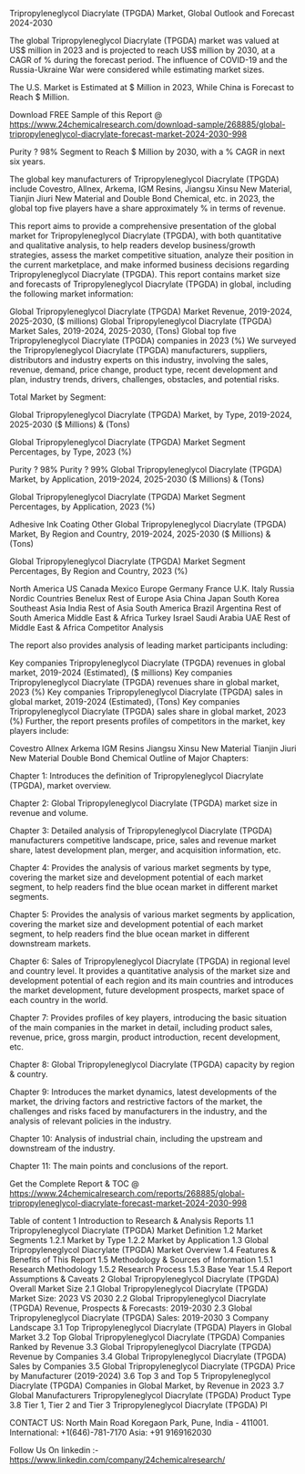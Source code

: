 Tripropyleneglycol Diacrylate (TPGDA) Market, Global Outlook and Forecast 2024-2030

The global Tripropyleneglycol Diacrylate (TPGDA) market was valued at US$ million in 2023 and is projected to reach US$ million by 2030, at a CAGR of % during the forecast period. The influence of COVID-19 and the Russia-Ukraine War were considered while estimating market sizes.

The U.S. Market is Estimated at $ Million in 2023, While China is Forecast to Reach $ Million.

Download FREE Sample of this Report @ https://www.24chemicalresearch.com/download-sample/268885/global-tripropyleneglycol-diacrylate-forecast-market-2024-2030-998

Purity ? 98% Segment to Reach $ Million by 2030, with a % CAGR in next six years.

The global key manufacturers of Tripropyleneglycol Diacrylate (TPGDA) include Covestro, Allnex, Arkema, IGM Resins, Jiangsu Xinsu New Material, Tianjin Jiuri New Material and Double Bond Chemical, etc. in 2023, the global top five players have a share approximately % in terms of revenue.

This report aims to provide a comprehensive presentation of the global market for Tripropyleneglycol Diacrylate (TPGDA), with both quantitative and qualitative analysis, to help readers develop business/growth strategies, assess the market competitive situation, analyze their position in the current marketplace, and make informed business decisions regarding Tripropyleneglycol Diacrylate (TPGDA). This report contains market size and forecasts of Tripropyleneglycol Diacrylate (TPGDA) in global, including the following market information:

Global Tripropyleneglycol Diacrylate (TPGDA) Market Revenue, 2019-2024, 2025-2030, ($ millions)
Global Tripropyleneglycol Diacrylate (TPGDA) Market Sales, 2019-2024, 2025-2030, (Tons)
Global top five Tripropyleneglycol Diacrylate (TPGDA) companies in 2023 (%)
We surveyed the Tripropyleneglycol Diacrylate (TPGDA) manufacturers, suppliers, distributors and industry experts on this industry, involving the sales, revenue, demand, price change, product type, recent development and plan, industry trends, drivers, challenges, obstacles, and potential risks.

Total Market by Segment:

Global Tripropyleneglycol Diacrylate (TPGDA) Market, by Type, 2019-2024, 2025-2030 ($ Millions) & (Tons)

Global Tripropyleneglycol Diacrylate (TPGDA) Market Segment Percentages, by Type, 2023 (%)

Purity ? 98%
Purity ? 99%
Global Tripropyleneglycol Diacrylate (TPGDA) Market, by Application, 2019-2024, 2025-2030 ($ Millions) & (Tons)

Global Tripropyleneglycol Diacrylate (TPGDA) Market Segment Percentages, by Application, 2023 (%)

Adhesive
Ink
Coating
Other
Global Tripropyleneglycol Diacrylate (TPGDA) Market, By Region and Country, 2019-2024, 2025-2030 ($ Millions) & (Tons)

Global Tripropyleneglycol Diacrylate (TPGDA) Market Segment Percentages, By Region and Country, 2023 (%)

North America
US
Canada
Mexico
Europe
Germany
France
U.K.
Italy
Russia
Nordic Countries
Benelux
Rest of Europe
Asia
China
Japan
South Korea
Southeast Asia
India
Rest of Asia
South America
Brazil
Argentina
Rest of South America
Middle East & Africa
Turkey
Israel
Saudi Arabia
UAE
Rest of Middle East & Africa
Competitor Analysis

The report also provides analysis of leading market participants including:

Key companies Tripropyleneglycol Diacrylate (TPGDA) revenues in global market, 2019-2024 (Estimated), ($ millions)
Key companies Tripropyleneglycol Diacrylate (TPGDA) revenues share in global market, 2023 (%)
Key companies Tripropyleneglycol Diacrylate (TPGDA) sales in global market, 2019-2024 (Estimated), (Tons)
Key companies Tripropyleneglycol Diacrylate (TPGDA) sales share in global market, 2023 (%)
Further, the report presents profiles of competitors in the market, key players include:

Covestro
Allnex
Arkema
IGM Resins
Jiangsu Xinsu New Material
Tianjin Jiuri New Material
Double Bond Chemical
Outline of Major Chapters:

Chapter 1: Introduces the definition of Tripropyleneglycol Diacrylate (TPGDA), market overview.

Chapter 2: Global Tripropyleneglycol Diacrylate (TPGDA) market size in revenue and volume.

Chapter 3: Detailed analysis of Tripropyleneglycol Diacrylate (TPGDA) manufacturers competitive landscape, price, sales and revenue market share, latest development plan, merger, and acquisition information, etc.

Chapter 4: Provides the analysis of various market segments by type, covering the market size and development potential of each market segment, to help readers find the blue ocean market in different market segments.

Chapter 5: Provides the analysis of various market segments by application, covering the market size and development potential of each market segment, to help readers find the blue ocean market in different downstream markets.

Chapter 6: Sales of Tripropyleneglycol Diacrylate (TPGDA) in regional level and country level. It provides a quantitative analysis of the market size and development potential of each region and its main countries and introduces the market development, future development prospects, market space of each country in the world.

Chapter 7: Provides profiles of key players, introducing the basic situation of the main companies in the market in detail, including product sales, revenue, price, gross margin, product introduction, recent development, etc.

Chapter 8: Global Tripropyleneglycol Diacrylate (TPGDA) capacity by region & country.

Chapter 9: Introduces the market dynamics, latest developments of the market, the driving factors and restrictive factors of the market, the challenges and risks faced by manufacturers in the industry, and the analysis of relevant policies in the industry.

Chapter 10: Analysis of industrial chain, including the upstream and downstream of the industry.

Chapter 11: The main points and conclusions of the report.

Get the Complete Report & TOC @ https://www.24chemicalresearch.com/reports/268885/global-tripropyleneglycol-diacrylate-forecast-market-2024-2030-998

Table of content
1 Introduction to Research & Analysis Reports
1.1 Tripropyleneglycol Diacrylate (TPGDA) Market Definition
1.2 Market Segments
1.2.1 Market by Type
1.2.2 Market by Application
1.3 Global Tripropyleneglycol Diacrylate (TPGDA) Market Overview
1.4 Features & Benefits of This Report
1.5 Methodology & Sources of Information
1.5.1 Research Methodology
1.5.2 Research Process
1.5.3 Base Year
1.5.4 Report Assumptions & Caveats
2 Global Tripropyleneglycol Diacrylate (TPGDA) Overall Market Size
2.1 Global Tripropyleneglycol Diacrylate (TPGDA) Market Size: 2023 VS 2030
2.2 Global Tripropyleneglycol Diacrylate (TPGDA) Revenue, Prospects & Forecasts: 2019-2030
2.3 Global Tripropyleneglycol Diacrylate (TPGDA) Sales: 2019-2030
3 Company Landscape
3.1 Top Tripropyleneglycol Diacrylate (TPGDA) Players in Global Market
3.2 Top Global Tripropyleneglycol Diacrylate (TPGDA) Companies Ranked by Revenue
3.3 Global Tripropyleneglycol Diacrylate (TPGDA) Revenue by Companies
3.4 Global Tripropyleneglycol Diacrylate (TPGDA) Sales by Companies
3.5 Global Tripropyleneglycol Diacrylate (TPGDA) Price by Manufacturer (2019-2024)
3.6 Top 3 and Top 5 Tripropyleneglycol Diacrylate (TPGDA) Companies in Global Market, by Revenue in 2023
3.7 Global Manufacturers Tripropyleneglycol Diacrylate (TPGDA) Product Type
3.8 Tier 1, Tier 2 and Tier 3 Tripropyleneglycol Diacrylate (TPGDA) Pl

CONTACT US:
North Main Road Koregaon Park, Pune, India - 411001.
International: +1(646)-781-7170
Asia: +91 9169162030

Follow Us On linkedin :- https://www.linkedin.com/company/24chemicalresearch/
